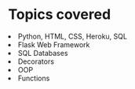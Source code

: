 # Topics covered

<li>Python, HTML, CSS, Heroku, SQL</li>

<li>Flask Web Framework</li>

<li>SQL Databases</li>

<li>Decorators</li>

<li>OOP</li>

<li>Functions</li>

